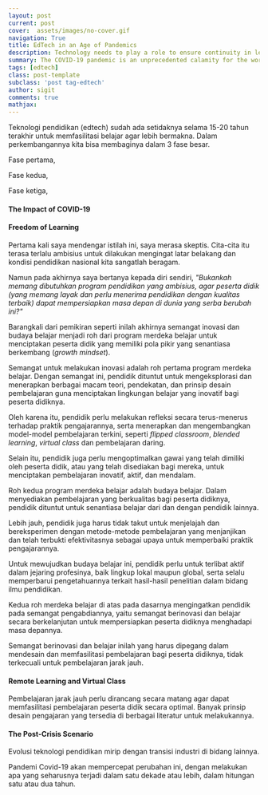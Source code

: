```yaml
---
layout: post
current: post
cover:  assets/images/no-cover.gif
navigation: True
title: EdTech in an Age of Pandemics
description: Technology needs to play a role to ensure continuity in learning.
summary: The COVID-19 pandemic is an unprecedented calamity for the world and we are completely unprepared. Education in most cases doesn't qualify as an 'essential activity'. Clearly, technology needs to play a role here to ensure continuity in learning.
tags: [edtech]
class: post-template
subclass: 'post tag-edtech'
author: sigit
comments: true
mathjax:
---
```


Teknologi pendidikan (edtech) sudah ada setidaknya selama 15-20 tahun terakhir untuk memfasilitasi belajar agar lebih bermakna. Dalam perkembangannya kita bisa membaginya dalam 3 fase besar.

Fase pertama, 

Fase kedua, 

Fase ketiga, 

#### The Impact of COVID-19

#### Freedom of Learning

Pertama kali saya mendengar istilah ini, saya merasa skeptis. Cita-cita itu terasa terlalu ambisius untuk dilakukan mengingat latar belakang dan kondisi pendidikan nasional kita sangatlah beragam.

Namun pada akhirnya saya bertanya kepada diri sendiri, *"Bukankah memang dibutuhkan program pendidikan yang ambisius, agar peserta didik (yang memang layak dan perlu menerima pendidikan dengan kualitas terbaik) dapat mempersiapkan masa depan di dunia yang serba berubah ini?"*

Barangkali dari pemikiran seperti inilah akhirnya semangat inovasi dan budaya belajar menjadi roh dari program merdeka belajar untuk menciptakan peserta didik yang memiliki pola pikir yang senantiasa berkembang (*growth mindset*).

Semangat untuk melakukan inovasi adalah roh pertama program merdeka belajar. Dengan semangat ini, pendidik dituntut untuk mengeksplorasi dan menerapkan berbagai macam teori, pendekatan, dan prinsip desain pembelajaran guna menciptakan lingkungan belajar yang inovatif bagi peserta didiknya.

Oleh karena itu, pendidik perlu melakukan refleksi secara terus-menerus terhadap praktik pengajarannya, serta menerapkan dan mengembangkan model-model pembelajaran terkini, seperti *flipped classroom*, *blended learning*, *virtual class* dan pembelajaran daring.

Selain itu, pendidik juga perlu mengoptimalkan gawai yang telah dimiliki oleh peserta didik, atau yang telah disediakan bagi mereka, untuk menciptakan pembelajaran inovatif, aktif, dan mendalam.

Roh kedua program merdeka belajar adalah budaya belajar. Dalam menyediakan pembelajaran yang berkualitas bagi peserta didiknya, pendidik dituntut untuk senantiasa belajar dari dan dengan pendidik lainnya.

Lebih jauh, pendidik juga harus tidak takut untuk menjelajah dan bereksperimen dengan metode-metode pembelajaran yang menjanjikan dan telah terbukti efektivitasnya sebagai upaya untuk memperbaiki praktik pengajarannya.

Untuk mewujudkan budaya belajar ini, pendidik perlu untuk terlibat aktif dalam jejaring profesinya, baik lingkup lokal maupun global, serta selalu memperbarui pengetahuannya terkait hasil-hasil penelitian dalam bidang ilmu pendidikan.

Kedua roh merdeka belajar di atas pada dasarnya mengingatkan pendidik pada semangat pengabdiannya, yaitu semangat berinovasi dan belajar secara berkelanjutan untuk mempersiapkan peserta didiknya menghadapi masa depannya.

Semangat berinovasi dan belajar inilah yang harus dipegang dalam mendesain dan memfasilitasi pembelajaran bagi peserta didiknya, tidak terkecuali untuk pembelajaran jarak jauh.

#### Remote Learning and Virtual Class

Pembelajaran jarak jauh perlu dirancang secara matang agar dapat memfasilitasi pembelajaran peserta didik secara optimal. Banyak prinsip desain pengajaran yang tersedia di berbagai literatur untuk melakukannya.



#### The Post-Crisis Scenario

Evolusi teknologi pendidikan mirip dengan transisi industri di bidang lainnya. 

Pandemi Covid-19 akan mempercepat perubahan ini, dengan melakukan apa yang seharusnya terjadi dalam satu dekade atau lebih, dalam hitungan satu atau dua tahun.